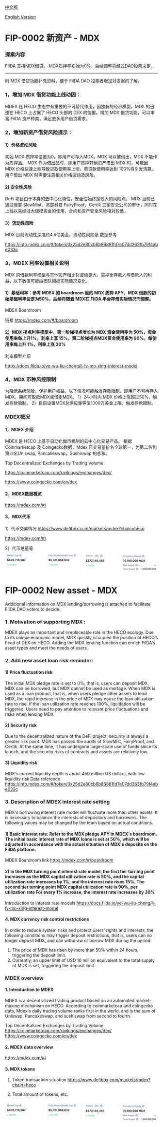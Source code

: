 [中文版](#fip-0002-%E6%96%B0%E8%B5%84%E4%BA%A7---mdx)

[English Version](#fip-0002-new-asset---mdx)

# FIP-0002 新资产 - MDX

### 提案内容

FIlDA 支持MDX借贷。
MDX质押率初始为0%，后续调整将经过DAO投票决定。


--------------------------------


附 MDX 借贷功能补充资料，便于 FilDA DAO 投票者增加对提案的了解。

### 1，增加 MDX 借贷功能上线动因：

MDEX 在 HECO 生态中有重要的不可替代作用，因独有的经济模型，MDX 的迅速在 HECO 上占据了 HECO 头部的 DEX 的位置。增加 MDX 借贷功能，可以丰富 FilDA 资产种类，满足更多用户借贷需求。

### 2，增加新资产借贷风险提示：

#### 1）价格波动风险
初始 MDX 质押率设置为0，即用户可存入MDX，MDX 可以被借出，MDX 不能作为质押品。
MDX 作为借出品时，即用户质押其他资产借出 MDX 时，可能因 MDX 价格快速上涨导致贷款使用率上涨，若贷款使用率达到 100%将引发清算。
用户借出 MDX 时需要注意相关价格波动及风险。

#### 2) 安全性风险
DeFi 项目由于本身的去中心化特性，安全性始终是较大的风险点。
MDX 目前已通过慢雾 SlowMist，灵踪科技 FairyProof，Certik 三家安全公司的审计，同时在上线以来经过大规模资金的使用，合约和资产安全风险相对较低，

#### 3）流动性风险
MDX 目前流动性深度约4.5亿美金，流动性风险低
数据参考 

https://info.mdex.com/#/token/0x25d2e80cb6b86881fd7e07dd263fb79f4abe033c


### 3，MDEX 利率设置相关说明
MDX 的借款利率模型与其他资产相比将波动更大，需平衡存款人与借款人的利益，以下数值可能由团队根据实际情况变化。

#### 1）基础利率：参考 MDEX 的 boardroom 里的 MDX 质押 APY，MDX 借款的初始基础利率设定为50%，后续将随着 MDX在 FilDA 平台存借实际情况而调整。
MDEX Boardroom

链接 https://mdex.com/#/boardroom

#### 2）MDX 拐点利率模型中，第一阶梯拐点增长为 MDX 资金使用率为 50%，资金使用率每上升1%，利率上涨 15%，第二阶梯拐点MDX资金使用率为 90%，每使用率每上升 1%，利率上涨 30%

利率模型介绍

https://docs.filda.io/ye-wu-liu-cheng/li-lv-mo-xing-interest-model


### 4，MDX 币种风控限制
为降低系统风险、保护用户权益，以下情况可能触发存款限制，即用户不可再存入MDX，期间可取款MDX或借走MDX。
1）24小时内 MDX 价格上涨超过50%，触发存款限制。
2）目前设置MDX总供应量等值1000万美金上限，触发存款限制。



### MDEX概况

#### 1，MDEX 介绍
MDEX 是 HECO 上基于自动化做市机制的去中心化交易产品。
根据 Coinmarketcap 及 Coingecko数据，Mdex 日交易量排名全球第一，为第二名到第四名Uniswap, Pancakeswap，Sushiswap 的总和。

Top Decentralized Exchanges by Trading Volume

https://coinmarketcap.com/rankings/exchanges/dex/

https://www.coingecko.com/en/dex

#### 2，MDEX数据概览
https://mdex.com/#/




#### 3，MDX代币
1）代币交易情况
https://www.defibox.com/markets/mdex?chain=heco

https://mdex.com/#/

2）代币总量等
![](./images/mdx_cmc.png)


# FIP-0002 New asset - MDX
Additional information on MDX  lending/borrowing is attached to facilitate FilDA DAO voters to decide.

### 1. Motivation of supporting MDX :

MDEX plays an important and irreplaceable role in the HECO ecology. Due to its unique economic model, MDX quickly occupied the position of HECO’s head of DEX on HECO. Adding the MDX lending function can enrich FilDA's asset types and meet the needs of users.

### 2. Add new asset loan risk reminder:

#### 1) Price fluctuation risk
The initial MDX pledge rate is set to 0%, that is, users can deposit MDX, MDX can be borrowed, but MDX cannot be used as mortage.
When MDX is used as a loan product, that is, when users pledge other assets to lend MDX, the rapid increase in the price of MDX may cause the loan utilization rate to rise. If the loan utilization rate reaches 100%, liquidation will be triggered.
Users need to pay attention to relevant price fluctuations and risks when lending MDX.

#### 2) Security risk
Due to the decentralized nature of the DeFi project, security is always a greater risk point.
MDX has passed the audits of SlowMist, FairyProof, and Certik. At the same time, it has undergone large-scale use of funds since its launch, and the security risks of contracts and assets are relatively low.

#### 3) Liquidity risk
MDX's current liquidity depth is about 450 million US dollars, with low liquidity risk
Data reference https://info.mdex.com/#/token/0x25d2e80cb6b86881fd7e07dd263fb79f4abe033c


### 3. Description of MDEX interest rate setting
MDX's borrowing interest rate model will fluctuate more than other assets. It is necessary to balance the interests of depositors and borrowers. The following values ​​may be changed by the team based on actual conditions.

#### 1) Basic interest rate: Refer to the MDX pledge APY in MDEX's boardroom. The initial basic interest rate of MDX loans is set at 50%, which will be adjusted in accordance with the actual situation of MDX's deposits on the FilDA platform.
MDEX Boardroom link https://mdex.com/#/boardroom

#### 2) In the MDX turning point interest rate model, the first tier turning point increases as the MDX capital utilization rate is 50%, and the capital utilization rate increases by 1%, and the interest rate rises 15%. The second tier turning point MDX capital utilization rate is 90%, per utilization rate For every 1% increase, the interest rate increases by 30%

Introduction to interest rate models
https://docs.filda.io/ye-wu-liu-cheng/li-lv-mo-xing-interest-model


#### 4. MDX currency risk control restrictions
In order to reduce system risks and protect users' rights and interests, the following conditions may trigger deposit restrictions, that is, users can no longer deposit MDX, and can withdraw or borrow MDX during the period.
1) The price of MDX has risen by more than 50% within 24 hours, triggering the deposit limit.
2) Currently, an upper limit of USD 10 million equivalent to the total supply of MDX is set, triggering the deposit limit.



### MDEX overview

#### 1. Introduction to MDEX
MDEX is a decentralized trading product based on an automated market-making mechanism on HECO.
According to coinmarketcap and coingecko data, Mdex's daily trading volume ranks first in the world, and is the sum of Uniswap, Pancakeswap, and sushiswap from second to fourth.

Top Decentralized Exchanges by Trading Volume
https://coinmarketcap.com/rankings/exchanges/dex/
https://www.coingecko.com/en/dex

#### 2. MDEX data overview
https://mdex.com/#/


#### 3. MDX tokens
1) Token transaction situation
https://www.defibox.com/markets/mdex?chain=heco

2) Total amount of tokens, etc.

![](./images/mdx_cmc.png)
